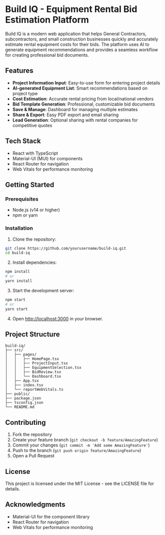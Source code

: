 # Build IQ - Equipment Rental Bid Estimation Platform

Build IQ is a modern web application that helps General Contractors, subcontractors, and small construction businesses quickly and accurately estimate rental equipment costs for their bids. The platform uses AI to generate equipment recommendations and provides a seamless workflow for creating professional bid documents.

## Features

- **Project Information Input**: Easy-to-use form for entering project details
- **AI-generated Equipment List**: Smart recommendations based on project type
- **Cost Estimation**: Accurate rental pricing from local/national vendors
- **Bid Template Generation**: Professional, customizable bid documents
- **Save & Manage**: Dashboard for managing multiple estimates
- **Share & Export**: Easy PDF export and email sharing
- **Lead Generation**: Optional sharing with rental companies for competitive quotes

## Tech Stack

- React with TypeScript
- Material-UI (MUI) for components
- React Router for navigation
- Web Vitals for performance monitoring

## Getting Started

### Prerequisites

- Node.js (v14 or higher)
- npm or yarn

### Installation

1. Clone the repository:
```bash
git clone https://github.com/yourusername/build-iq.git
cd build-iq
```

2. Install dependencies:
```bash
npm install
# or
yarn install
```

3. Start the development server:
```bash
npm start
# or
yarn start
```

4. Open [http://localhost:3000](http://localhost:3000) in your browser.

## Project Structure

```
build-iq/
├── src/
│   ├── pages/
│   │   ├── HomePage.tsx
│   │   ├── ProjectInput.tsx
│   │   ├── EquipmentSelection.tsx
│   │   ├── BidReview.tsx
│   │   └── Dashboard.tsx
│   ├── App.tsx
│   ├── index.tsx
│   └── reportWebVitals.ts
├── public/
├── package.json
├── tsconfig.json
└── README.md
```

## Contributing

1. Fork the repository
2. Create your feature branch (`git checkout -b feature/AmazingFeature`)
3. Commit your changes (`git commit -m 'Add some AmazingFeature'`)
4. Push to the branch (`git push origin feature/AmazingFeature`)
5. Open a Pull Request

## License

This project is licensed under the MIT License - see the LICENSE file for details.

## Acknowledgments

- Material-UI for the component library
- React Router for navigation
- Web Vitals for performance monitoring 